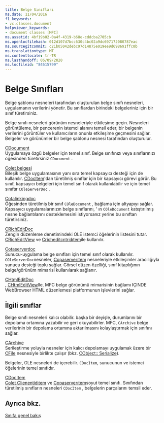 ```yaml
---
title: Belge Sınıfları
ms.date: 11/04/2016
f1_keywords:
- vc.classes.document
helpviewer_keywords:
- document classes [MFC]
ms.assetid: 4bf19b02-0a4f-4319-b68e-cddcba2705cb
ms.openlocfilehash: 012d107d7bcc630c4bc02a9dc697172080787eac
ms.sourcegitcommit: c21b05042debc97d14875e019ee9d698691ffc0b
ms.translationtype: MT
ms.contentlocale: tr-TR
ms.lasthandoff: 06/09/2020
ms.locfileid: "84615799"
---
```

# <a name="document-classes"></a>Belge Sınıfları

Belge şablonu nesneleri tarafından oluşturulan belge sınıfı nesneleri, uygulamanın verilerini yönetir. Bu sınıflardan birindeki belgeleriniz için bir sınıf türetirsiniz.

Belge sınıfı nesneleri görünüm nesneleriyle etkileşime geçin. Nesneleri görüntüleme, bir pencerenin istemci alanını temsil eder, bir belgenin verilerini görüntüler ve kullanıcıların onunla etkileşime geçmesini sağlar. Belgeler ve görünümler bir belge şablonu nesnesi tarafından oluşturulur.

[CDocument](reference/cdocument-class.md)<br/>
Uygulamaya özgü belgeler için temel sınıf. Belge sınıfınızı veya sınıflarınızı öğesinden türetirsiniz `CDocument` .

[Colet belgesi](reference/coledocument-class.md)<br/>
Bileşik belge uygulamasının yanı sıra temel kapsayıcı desteği için de kullanılır. [CDocItem](reference/cdocitem-class.md)'dan türetilmiş sınıflar için bir kapsayıcı görevi görür. Bu sınıf, kapsayıcı belgeleri için temel sınıf olarak kullanılabilir ve için temel sınıftır `COleServerDoc` .

[Cotalinkingdoc](reference/colelinkingdoc-class.md)<br/>
Öğesinden türetilmiş bir sınıf `COleDocument` , bağlama için altyapıyı sağlar. Kapsayıcı uygulamalarınızın belge sınıflarını, ' ın `COleDocument` katıştırılmış nesne bağlantılarını desteklemesini istiyorsanız yerine bu sınıftan türetirsiniz.

[CRichEditDoc](reference/cricheditdoc-class.md)<br/>
Zengin düzenleme denetimindeki OLE istemci öğelerinin listesini tutar. [CRichEditView](reference/cricheditview-class.md) ve [Cricheditcntridıtem](reference/cricheditcntritem-class.md)ile kullanılır.

[Cotaserverdoc](reference/coleserverdoc-class.md)<br/>
Sunucu-uygulama belge sınıfları için temel sınıf olarak kullanılır. `COleServerDoc`nesneler, [Copaserveritem](reference/coleserveritem-class.md) nesneleriyle etkileşimler aracılığıyla sunucu desteği toplu sağlar. Görsel düzen özelliği, sınıf kitaplığının belge/görünüm mimarisi kullanılarak sağlanır.

[CHtmlEditDoc](reference/chtmleditdoc-class.md)<br/>
, [CHtmlEditView](reference/chtmleditview-class.md)Ile, MFC belge görünümü mimarisinin bağlamı IÇINDE WebBrowser HTML düzenlemesi platformunun işlevlerini sağlar.

## <a name="related-classes"></a>İlgili sınıflar

Belge sınıfı nesneleri kalıcı olabilir. başka bir deyişle, durumlarını bir depolama ortamına yazabilir ve geri okuyabilirler. MFC, `CArchive` belge verilerinin bir depolama ortamına aktarılmasını kolaylaştırmak için sınıfını sağlar.

[CArchive](reference/carchive-class.md)<br/>
Serileştirme yoluyla nesneler için kalıcı depolamayı uygulamak üzere bir [CFile](reference/cfile-class.md) nesnesiyle birlikte çalışır (bkz. [CObject:: Serialize](reference/cobject-class.md#serialize)).

Belgeler, OLE nesneleri de içerebilir. `CDocItem`, sunucunun ve istemci öğelerinin temel sınıfıdır.

[CDocItem](reference/cdocitem-class.md)<br/>
[Colet Clienentidıtem](reference/coleclientitem-class.md) ve [Copaserverıtem](reference/coleserveritem-class.md)soyut temel sınıfı. Sınıfından türetilmiş sınıfların nesneleri `CDocItem` , belgelerin parçalarını temsil eder.

## <a name="see-also"></a>Ayrıca bkz.

[Sınıfa genel bakış](class-library-overview.md)
